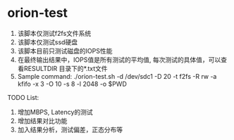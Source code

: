 # orion-test

1. 该脚本仅测试f2fs文件系统
2. 该脚本仅测试ssd硬盘
3. 该脚本目前只测试磁盘的IOPS性能
4. 在最终输出结果中，IOPS值是所有测试的平均值, 每次测试的具体值，可以查看RESULTDIR
目录下的*.txt文件
5. Sample command: ./orion-test.sh -d /dev/sdc1 -D 20 -t f2fs -R rw -a kfifo -x 3 -O 10 -s 8 -l 2048 -o $PWD

TODO List:
1. 增加MBPS, Latency的测试
2. 增加结果对比功能
3. 加入结果分析，测试偏差，正态分布等
